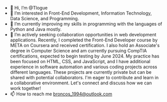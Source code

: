 - 👋 Hi, I’m @Tlogue
- 👀 I’m interested in Front-End Development, Information Technology, Data Science, and Programming.
- 🌱 I’m currently improving my skills in programming with the languages of Python and Java mostly.
- 💞️ I’m actively seeking collaboration opportunities in web development applications. Recently, I completed the Front-End Developer course by META on Coursera and received certification. I also hold an Associate's degree in Computer Science and am currently pursuing CompTIA certifications, expected to begin testing by June 2024. My practice has been focused on HTML, CSS, and JavaScript, and I have additional experience in software automation and various coding projects across different languages. These projects are currently private but can be shared with potential collaborators. I'm eager to contribute and learn in a collaborative environment. Let's connect and discuss how we can work together!
- 📫 How to reach me broncos_1994@outlook.com

<!---
Tlogue/Tlogue is a ✨ special ✨ repository because its `README.md` (this file) appears on your GitHub profile.
You can click the Preview link to take a look at your changes.
--->
